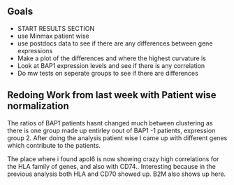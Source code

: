 ## Goals 
- START RESULTS SECTION
- use Minmax patient wise
- use postdocs data to see if there are any differences between gene expressions
- Make a plot of the differences and where the highest curvature is
- Look at BAP1 expression levels and see if there is any correlation
- Do mw tests on seperate groups to see if there are differences 

## Redoing Work from last week with Patient wise normalization
The ratios of BAP1 patients hasnt changed much between clustering as there is one group made up entirley oout of BAP1 -1 patients, expression group 2. After doing the analysis patient wise I came up with different genes which contribute to the patients.

The place where i found apol6 is now showing crazy high correlations for the HLA family of genes, and also with CD74.. Interesting because in the previous analysis both HLA and CD70 showed up. B2M also shows up here.

